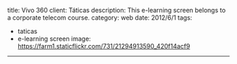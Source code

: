 title: Vivo 360
client: Táticas
description: This e-learning screen belongs to a corporate telecom course.
category: web
date: 2012/6/1
tags: 
- taticas
- e-learning screen
image: https://farm1.staticflickr.com/731/21294913590_420f14acf9
---
